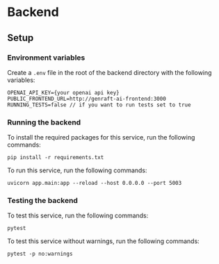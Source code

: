 # Backend

## Setup

### Environment variables

Create a `.env` file in the root of the backend directory with the following variables:

```
OPENAI_API_KEY={your openai api key}
PUBLIC_FRONTEND_URL=http://genraft-ai-frontend:3000
RUNNING_TESTS=false // if you want to run tests set to true
```

### Running the backend

To install the required packages for this service, run the following commands:

```
pip install -r requirements.txt
```

To run this service, run the following commands:

```
uvicorn app.main:app --reload --host 0.0.0.0 --port 5003
```

### Testing the backend

To test this service, run the following commands:

```
pytest
```

To test this service without warnings, run the following commands:

```
pytest -p no:warnings
```
